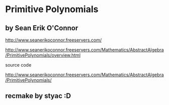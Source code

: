 # Primitive Polynomials

## by Sean Erik O'Connor

http://www.seanerikoconnor.freeservers.com/

http://www.seanerikoconnor.freeservers.com/Mathematics/AbstractAlgebra/PrimitivePolynomials/overview.html

source code

http://www.seanerikoconnor.freeservers.com/Mathematics/AbstractAlgebra/PrimitivePolynomials/

## recmake by styac :D
